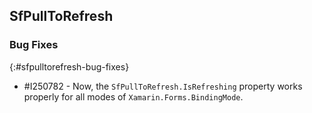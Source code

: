 ## SfPullToRefresh

### Bug Fixes
{:#sfpulltorefresh-bug-fixes}

* \#I250782 - Now, the `SfPullToRefresh.IsRefreshing` property works properly for all modes of `Xamarin.Forms.BindingMode`.

